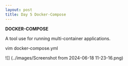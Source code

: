 ```yaml
---
layout: post
title: Day 5 Docker-Compose 
---
```

**DOCKER-COMPOSE**

A tool use for running multi-container applications. 

vim docker-compose.yml

![] (../images/Screenshot from 2024-06-18 11-23-16.png)

